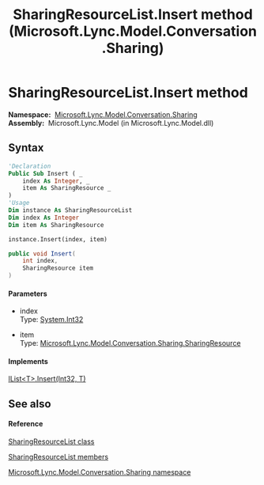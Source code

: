 ﻿---
title: SharingResourceList.Insert method  (Microsoft.Lync.Model.Conversation.Sharing)
TOCTitle: 'Insert method '
ms:assetid: M:Microsoft.Lync.Model.Conversation.Sharing.SharingResourceList.Insert(System.Int32,Microsoft.Lync.Model.Conversation.Sharing.SharingResource)_DI_3_UC_OCS14MrefLyncWPF
ms:mtpsurl: https://msdn.microsoft.com/en-us/library/microsoft.lync.model.conversation.sharing.sharingresourcelist.insert(v=office.15)
ms:contentKeyID: 48588616
ms.date: 07/28/2014
mtps_version: v=office.15
f1_keywords:
- Microsoft.Lync.Model.Conversation.Sharing.SharingResourceList.Insert
dev_langs:
- CSharp
- JScript
- VB
- other
---

# SharingResourceList.Insert method

**Namespace:**  [Microsoft.Lync.Model.Conversation.Sharing](microsoft-lync-model-conversation-sharing-namespace_2.md)  
**Assembly:**  Microsoft.Lync.Model (in Microsoft.Lync.Model.dll)

## Syntax

``` vb
'Declaration
Public Sub Insert ( _
    index As Integer, _
    item As SharingResource _
)
'Usage
Dim instance As SharingResourceList
Dim index As Integer
Dim item As SharingResource

instance.Insert(index, item)
```

``` csharp
public void Insert(
    int index,
    SharingResource item
)
```

#### Parameters

  - index  
    Type: [System.Int32](http://msdn2.microsoft.com/en-us/library/td2s409d)  

<!-- end list -->

  - item  
    Type: [Microsoft.Lync.Model.Conversation.Sharing.SharingResource](sharingresource-class-microsoft-lync-model-conversation-sharing_2.md)  

#### Implements

[IList\<T\>.Insert(Int32, T)](http://msdn2.microsoft.com/en-us/library/8zsfbxz8)  

## See also

#### Reference

[SharingResourceList class](sharingresourcelist-class-microsoft-lync-model-conversation-sharing_2.md)

[SharingResourceList members](sharingresourcelist-members-microsoft-lync-model-conversation-sharing_2.md)

[Microsoft.Lync.Model.Conversation.Sharing namespace](microsoft-lync-model-conversation-sharing-namespace_2.md)

